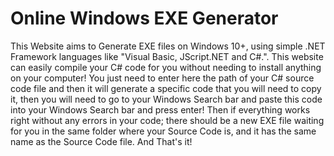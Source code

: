 # Online Windows EXE Generator
This Website aims to Generate EXE files on Windows 10+, using simple .NET Framework languages like "Visual Basic, JScript.NET and C#.". This website can easily compile your C# code for you without needing to install anything on your computer! You just need to enter here the path of your C# source code file and then it will generate a specific code that you will need to copy it, then you will need to go to your Windows Search bar and paste this code into your Windows Search bar and press enter! Then if everything works right without any errors in your code; there should be a new EXE file waiting for you in the same folder where your Source Code is, and it has the same name as the Source Code file. And That's it!
